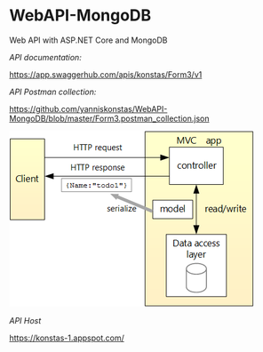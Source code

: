 # WebAPI-MongoDB
Web API with ASP.NET Core and MongoDB

*API documentation:*

https://app.swaggerhub.com/apis/konstas/Form3/v1

*API Postman collection:*

https://github.com/yanniskonstas/WebAPI-MongoDB/blob/master/Form3.postman_collection.json

![alt text](https://github.com/yanniskonstas/WebAPI-MongoDB/blob/master/api-architecture.png)

*API Host*

https://konstas-1.appspot.com/
